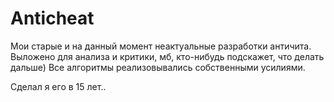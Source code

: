 # Anticheat

Мои старые и на данный момент неактуальные разработки античита.
Выложено для анализа и критики, мб, кто-нибудь подскажет, что делать дальше)
Все алгоритмы реализовывались собственными усилиями. 

Сделал я его в 15 лет..

